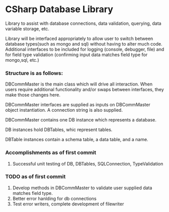 # CSharp Database Library

Library to assist with database connections, data validation, querying, data variable storage, etc.

Library will be interfaced appropriately to allow user to switch between database types(such as mongo and sql) without having to alter much code.  Additional interfaces to be included for logging (console, debugger, file) and for field type validation (confirming input data matches field type for mongo,sql, etc.)

### Structure is as follows:

DBCommMaster is the main class which will drive all interaction.  When users require additional functionality and/or swaps between interfaces, they make those changes here.

DBCommMaster interfaces are supplied as inputs on DBCommMaster object instantiation.  A connection string is also supplied.

DBCommMaster contains one DB instance which represents a database.

DB instances hold DBTables, whic represent tables.

DBTable instances contain a schema table, a data table, and a name.

### Accomplishments as of first commit

1. Successful unit testing of DB, DBTables, SQLConnection, TypeValidation

### TODO as of first commit

1. Develop methods in DBCommMaster to validate user supplied data matches field type.
2. Better error hanlding for db connections
3. Test error writers, complete development of filewriter

